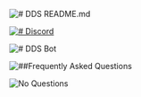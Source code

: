 ![# DDS README.md](https://cdn.discordapp.com/attachments/534010291802079242/534040917120647177/DDS_Bot_README.md.png)

[![# Discord](https://cdn.discordapp.com/attachments/534010291802079242/534043683767713821/Discord.png)](https://discord.gg/HVbjHJv)

![# DDS Bot](https://cdn.discordapp.com/attachments/534010291802079242/534040108353978389/Welcome.png)

![##Frequently Asked Questions](https://cdn.discordapp.com/attachments/534010291802079242/534010567392755712/FAQ.png)

![No Questions](https://cdn.discordapp.com/attachments/534010291802079242/534024683641634836/FAQ_No_Questions.png)

